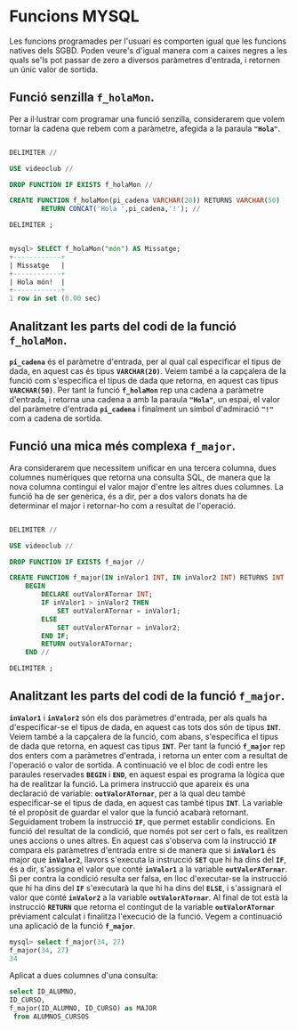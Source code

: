 # Funcions MYSQL
Les funcions programades per l'usuari es comporten igual que les funcions natives dels SGBD. Poden veure's d'igual manera com a caixes negres a les quals se'ls pot passar de zero a diversos paràmetres d'entrada, i retornen un únic valor de sortida.

## Funció senzilla **`f_holaMon`**.
Per a il·lustrar com programar una funció senzilla, considerarem que volem tornar la cadena que rebem com a paràmetre, afegida a la paraula **`"Hola"`**.

```sql

DELIMITER //

USE videoclub //

DROP FUNCTION IF EXISTS f_holaMon //

CREATE FUNCTION f_holaMon(pi_cadena VARCHAR(20)) RETURNS VARCHAR(50)
        RETURN CONCAT('Hola ',pi_cadena,'!'); //

DELIMITER ;


mysql> SELECT f_holaMon("món") AS Missatge;
+------------+
| Missatge   |
+------------+
| Hola món!  |
+------------+
1 row in set (0.00 sec)
```

## Analitzant les parts del codi de la funció **`f_holaMon`**.

**`pi_cadena`** és el paràmetre d'entrada, per al qual cal especificar el tipus de dada, en aquest cas és tipus **`VARCHAR(20)`**. Veiem també a la capçalera de la funció com s'especifica el tipus de dada que retorna, en aquest cas tipus **`VARCHAR(50)`**. Per tant la funció **`f_holaMon`** rep una cadena a paràmetre d'entrada, i retorna una cadena a amb la paraula **`"Hola"`**, un espai, el valor del paràmetre d'entrada **`pi_cadena`** i finalment un símbol d'admiració **`"!"`** com a cadena de sortida.

## Funció una mica més complexa **`f_major`**.
Ara considerarem que necessitem unificar en una tercera columna, dues columnes numèriques que retorna una consulta SQL, de manera que la nova columna contingui el valor major d'entre les altres dues columnes. La funció ha de ser genèrica, és a dir, per a dos valors donats ha de determinar el major i retornar-ho com a resultat de l'operació.

```sql

DELIMITER //

USE videoclub //

DROP FUNCTION IF EXISTS f_major //

CREATE FUNCTION f_major(IN inValor1 INT, IN inValor2 INT) RETURNS INT
    BEGIN
        DECLARE outValorATornar INT;
        IF inValor1 > inValor2 THEN
            SET outValorATornar = inValor1;
        ELSE
            SET outValorATornar = inValor2;
        END IF;
        RETURN outValorATornar;
    END //

DELIMITER ;

```

## Analitzant les parts del codi de la funció **`f_major`**.

**`inValor1`** i **`inValor2`** són els dos paràmetres d'entrada, per als quals ha d'especificar-se el tipus de dada, en aquest cas tots dos són de tipus **`INT`**. Veiem també a la capçalera de la funció, com abans, s'especifica el tipus de dada que retorna, en aquest cas tipus **`INT`**. Per tant la funció **`f_major`** rep dos enters com a paràmetres d'entrada, i retorna un enter com a resultat de l'operació o valor de sortida.
A continuació ve el bloc de codi entre les paraules reservades **`BEGIN`** i **`END`**, en aquest espai es programa la lògica que ha de realitzar la funció. La primera instrucció que apareix és una declaració de variable: **`outValorATornar`**, per a la qual deu també especificar-se el tipus de dada, en aquest cas també tipus **`INT`**. La variable té el propòsit de guardar el valor que la funció acabarà retornant.
Seguidament trobem la instrucció **`IF`**, que permet establir condicions.
En funció del resultat de la condició, que només pot ser cert o fals, es realitzen unes accions o unes altres. En aquest cas s'observa com la instrucció **`IF`** compara els paràmetres d'entrada entre si de manera que si **`inValor1`** és major que **`inValor2`**, llavors s'executa la instrucció **`SET`** que hi ha dins del **`IF`**, és a dir, s'assigna el valor que conté **`inValor1`** a la variable **`outValorATornar`**. Si per contra la condició resulta ser falsa, en lloc d'executar-se la instrucció que hi ha dins del **`IF`** s'executarà la que hi ha dins del **`ELSE`**, i s'assignarà el valor que conté **`inValor2`** a la variable **`outValorATornar`**.
Al final de tot està la instrucció **`RETURN`** que retorna el contingut de la variable **`outValorATornar`** prèviament calculat i finalitza l'execució de la funció.
Vegem a continuació una aplicació de la funció **`f_major`**.

```sql
mysql> select f_major(34, 27)
f_major(34, 27)
34
```

Aplicat a dues columnes d'una consulta:

```sql
select ID_ALUMNO,
ID_CURSO,
f_major(ID_ALUMNO, ID_CURSO) as MAJOR
 from ALUMNOS_CURSOS
 ```